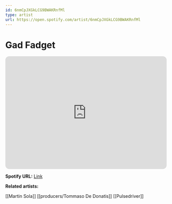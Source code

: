 ```yaml
---
id: 6nmCpJXGkLCG9BWAKRnfMl
type: artist
url: https://open.spotify.com/artist/6nmCpJXGkLCG9BWAKRnfMl
---
```

# Gad Fadget

<iframe style="border-radius:12px" src="https://open.spotify.com/embed/artist/6nmCpJXGkLCG9BWAKRnfMl" width="100%" height="352" frameBorder="0" allowfullscreen="" allow="autoplay; clipboard-write; encrypted-media; fullscreen; picture-in-picture" loading="lazy"></iframe>

**Spotify URL:** [Link](https://open.spotify.com/artist/6nmCpJXGkLCG9BWAKRnfMl)

**Related artists:**

[[Martin Sola]]
[[producers/Tommaso De Donatis]]
[[Pulsedriver]]
